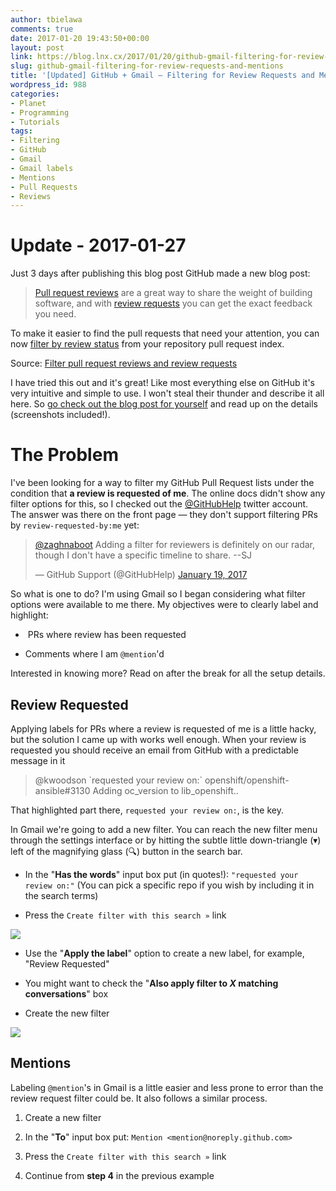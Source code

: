 ```yaml
---
author: tbielawa
comments: true
date: 2017-01-20 19:43:50+00:00
layout: post
link: https://blog.lnx.cx/2017/01/20/github-gmail-filtering-for-review-requests-and-mentions/
slug: github-gmail-filtering-for-review-requests-and-mentions
title: '[Updated] GitHub + Gmail — Filtering for Review Requests and Mentions'
wordpress_id: 988
categories:
- Planet
- Programming
- Tutorials
tags:
- Filtering
- GitHub
- Gmail
- Gmail labels
- Mentions
- Pull Requests
- Reviews
---
```


# Update - 2017-01-27


Just 3 days after publishing this blog post GitHub made a new blog post:


<blockquote><a href="https://help.github.com/articles/about-pull-request-reviews/" target=_blank>Pull request reviews</a> are a great way to share the weight of building software, and with <a href="https://help.github.com/articles/requesting-a-pull-request-review/" target=_blank>review requests</a> you can get the exact feedback you need.</blockquote>

To make it easier to find the pull requests that need your attention, you can now [filter by review status](https://help.github.com/articles/filtering-pull-requests-by-review-status) from your repository pull request index.</blockquote>

Source: [Filter pull request reviews and review requests](https://github.com/blog/2306-filter-pull-request-reviews-and-review-requests)

I have tried this out and it's great! Like most everything else on GitHub it's very intuitive and simple to use. I won't steal their thunder and describe it all here. So [go check out the blog post for yourself](https://github.com/blog/2306-filter-pull-request-reviews-and-review-requests) and read up on the details (screenshots included!).


# The Problem

I've been looking for a way to filter my GitHub Pull Request lists under the condition that **a review is requested of me**. The online docs didn't show any filter options for this, so I checked out the [@GitHubHelp](https://twitter.com/GitHubHelp) twitter account. The answer was there on the front page — they don't support filtering PRs by `review-requested-by:me` yet:


<blockquote><a href="https://twitter.com/zaghnaboot" target=_blank>@zaghnaboot</a> Adding a filter for reviewers is definitely on our radar, though I don't have a specific timeline to share. --SJ

— GitHub Support (@GitHubHelp) <a href="https://twitter.com/GitHubHelp/status/822203227395518464" target=_blank>January 19, 2017</a></blockquote>




So what is one to do? I'm using Gmail so I began considering what filter options were available to me there. My objectives were to clearly label and highlight:



 	
  *  PRs where review has been requested

 	
  * Comments where I am `@mention`'d


Interested in knowing more? Read on after the break for all the setup details.

<!-- more -->


## Review Requested


Applying labels for PRs where a review is requested of me is a little hacky, but the solution I came up with works well enough. When your review is requested you should receive an email from GitHub with a predictable message in it


<blockquote>@kwoodson `requested your review on:` openshift/openshift-ansible#3130 Adding oc_version to lib_openshift..</blockquote>


That highlighted part there, `requested your review on:`, is the key.

In Gmail we're going to add a new filter. You can reach the new filter menu through the settings interface or by hitting the subtle little down-triangle (▾) left of the magnifying glass (🔍) button in the search bar.



 	
  * In the "**Has the words**" input box put (in quotes!): `"requested your review on:"` (You can pick a specific repo if you wish by including it in the search terms)

 	
  * Press the `Create filter with this search »` link


[![](https://blog.lnx.cx/wp-content/uploads/2017/01/Screenshot-from-2017-01-20-11-37-35-640x401.png)](https://blog.lnx.cx/wp-content/uploads/2017/01/Screenshot-from-2017-01-20-11-37-35.png)



 	
  * Use the "**Apply the label**" option to create a new label, for example, "Review Requested"

 	
  * You might want to check the "**Also apply filter to _X_ matching conversations**" box

 	
  * Create the new filter


[![](https://blog.lnx.cx/wp-content/uploads/2017/01/Screenshot-from-2017-01-20-11-37-20-640x391.png)](https://blog.lnx.cx/wp-content/uploads/2017/01/Screenshot-from-2017-01-20-11-37-20.png)


## Mentions


Labeling `@mention`'s in Gmail is a little easier and less prone to error than the review request filter could be. It also follows a similar process.



 	
  1. Create a new filter

 	
  2. In the "**To**" input box put: `Mention <mention@noreply.github.com>`

 	
  3. Press the `Create filter with this search »` link

 	
  4. Continue from **step 4** in the previous example





